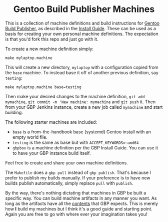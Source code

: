 <div align="center">

# Gentoo Build Publisher Machines

</div>

This is a collection of machine definitions and build instructions for [Gentoo
Build Publisher](https://github.com/enku/gentoo-build-publisher), as described
in the [Install
Guide](https://github.com/enku/gentoo-build-publisher/blob/master/docs/how-to-install.md#gentoo-build-publisher-install-guide).
These can be used as a basis for creating your own personal machine
definitions.  The expectation is that you'd fork this repo and just go with
it.

To create a new machine definition simply:

```
make mylaptop.machine
```

This will create a new directory, `mylaptop` with a configuration copied from
the `base` machine.  To instead base it off of another previous definition,
say `testing`:

```
make mylaptop.machine base=testing
```

Then make your desired changes to the machine definition, `git add mymachine`,
`git commit -m 'New machine: mymachine` and `git push` it.  Then from your GBP
Jenkins instance, create a new job called `mymachine` and start building.

The following starter machines are included:

- `base` is a from-the-handbook base (systemd) Gentoo install with an empty
  world file.
- `testing` is the same as base but with `ACCEPT_KEYWORDS=~amd64`
- `gbpbox` is a machine definition per the GBP Install Guide. You can use it
  to have your GBP instance build itself.

Feel free to create and share your own machine definitions.

The `Makefile` does a `gbp pull` instead of `gbp publish`. That's because I
prefer to publish my builds manually. If your preference is to have new builds
publish automatically, simply replace `pull` with `publish`.

By the way, there's nothing dictating that machines in GBP be built a specific
way.  You can build machine artifacts in any manner you want.  As long as the
artifacts have all the
[contents](https://github.com/enku/gentoo-build-publisher/blob/master/src/gentoo_build_publisher/types.py#L49)
that GBP expects.  This is merely how **I** build my machines but I think it's
a good guide and starting point. Again you are free to go with where ever your
imagination takes you!
